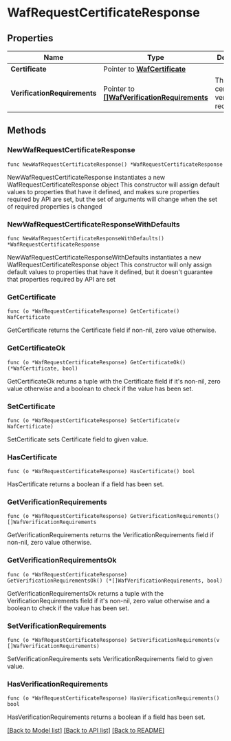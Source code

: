 # WafRequestCertificateResponse

## Properties

Name | Type | Description | Notes
------------ | ------------- | ------------- | -------------
**Certificate** | Pointer to [**WafCertificate**](wafCertificate.md) |  | [optional] 
**VerificationRequirements** | Pointer to [**[]WafVerificationRequirements**](wafVerificationRequirements.md) | The certificate&#39;s verification requirements | [optional] 

## Methods

### NewWafRequestCertificateResponse

`func NewWafRequestCertificateResponse() *WafRequestCertificateResponse`

NewWafRequestCertificateResponse instantiates a new WafRequestCertificateResponse object
This constructor will assign default values to properties that have it defined,
and makes sure properties required by API are set, but the set of arguments
will change when the set of required properties is changed

### NewWafRequestCertificateResponseWithDefaults

`func NewWafRequestCertificateResponseWithDefaults() *WafRequestCertificateResponse`

NewWafRequestCertificateResponseWithDefaults instantiates a new WafRequestCertificateResponse object
This constructor will only assign default values to properties that have it defined,
but it doesn't guarantee that properties required by API are set

### GetCertificate

`func (o *WafRequestCertificateResponse) GetCertificate() WafCertificate`

GetCertificate returns the Certificate field if non-nil, zero value otherwise.

### GetCertificateOk

`func (o *WafRequestCertificateResponse) GetCertificateOk() (*WafCertificate, bool)`

GetCertificateOk returns a tuple with the Certificate field if it's non-nil, zero value otherwise
and a boolean to check if the value has been set.

### SetCertificate

`func (o *WafRequestCertificateResponse) SetCertificate(v WafCertificate)`

SetCertificate sets Certificate field to given value.

### HasCertificate

`func (o *WafRequestCertificateResponse) HasCertificate() bool`

HasCertificate returns a boolean if a field has been set.

### GetVerificationRequirements

`func (o *WafRequestCertificateResponse) GetVerificationRequirements() []WafVerificationRequirements`

GetVerificationRequirements returns the VerificationRequirements field if non-nil, zero value otherwise.

### GetVerificationRequirementsOk

`func (o *WafRequestCertificateResponse) GetVerificationRequirementsOk() (*[]WafVerificationRequirements, bool)`

GetVerificationRequirementsOk returns a tuple with the VerificationRequirements field if it's non-nil, zero value otherwise
and a boolean to check if the value has been set.

### SetVerificationRequirements

`func (o *WafRequestCertificateResponse) SetVerificationRequirements(v []WafVerificationRequirements)`

SetVerificationRequirements sets VerificationRequirements field to given value.

### HasVerificationRequirements

`func (o *WafRequestCertificateResponse) HasVerificationRequirements() bool`

HasVerificationRequirements returns a boolean if a field has been set.


[[Back to Model list]](../README.md#documentation-for-models) [[Back to API list]](../README.md#documentation-for-api-endpoints) [[Back to README]](../README.md)


